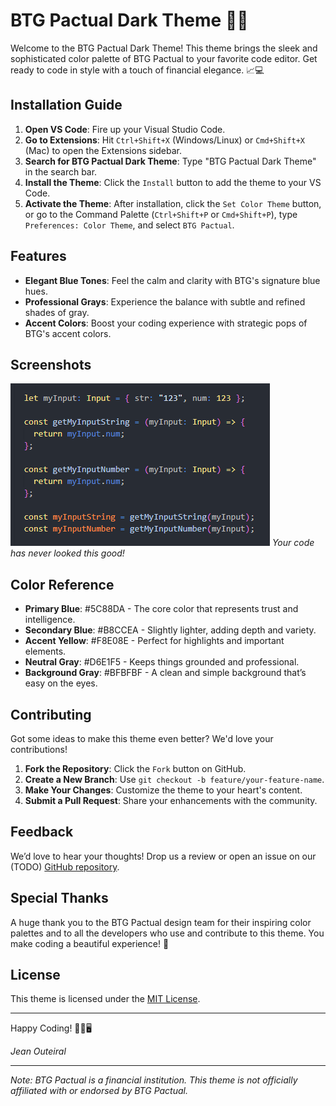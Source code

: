 # BTG Pactual Dark Theme 🎨✨

Welcome to the BTG Pactual Dark Theme! This theme brings the sleek and sophisticated color palette of BTG Pactual to your favorite code editor. Get ready to code in style with a touch of financial elegance. 📈💻

## Installation Guide

1. **Open VS Code**: Fire up your Visual Studio Code.
2. **Go to Extensions**: Hit `Ctrl+Shift+X` (Windows/Linux) or `Cmd+Shift+X` (Mac) to open the Extensions sidebar.
3. **Search for BTG Pactual Dark Theme**: Type "BTG Pactual Dark Theme" in the search bar.
4. **Install the Theme**: Click the `Install` button to add the theme to your VS Code.
5. **Activate the Theme**: After installation, click the `Set Color Theme` button, or go to the Command Palette (`Ctrl+Shift+P` or `Cmd+Shift+P`), type `Preferences: Color Theme`, and select `BTG Pactual`.

## Features

- **Elegant Blue Tones**: Feel the calm and clarity with BTG's signature blue hues.
- **Professional Grays**: Experience the balance with subtle and refined shades of gray.
- **Accent Colors**: Boost your coding experience with strategic pops of BTG's accent colors.

## Screenshots

![BTG Pactual Theme - Code Example](example-image.png)
_Your code has never looked this good!_

## Color Reference

- **Primary Blue**: #5C88DA - The core color that represents trust and intelligence.
- **Secondary Blue**: #B8CCEA - Slightly lighter, adding depth and variety.
- **Accent Yellow**: #F8E08E - Perfect for highlights and important elements.
- **Neutral Gray**: #D6E1F5 - Keeps things grounded and professional.
- **Background Gray**: #BFBFBF - A clean and simple background that’s easy on the eyes.

## Contributing

Got some ideas to make this theme even better? We'd love your contributions!

1. **Fork the Repository**: Click the `Fork` button on GitHub.
2. **Create a New Branch**: Use `git checkout -b feature/your-feature-name`.
3. **Make Your Changes**: Customize the theme to your heart's content.
4. **Submit a Pull Request**: Share your enhancements with the community.

## Feedback

We’d love to hear your thoughts! Drop us a review or open an issue on our (TODO) [GitHub repository](https://github.com/yourusername/btg-pactual-vscode-theme).

## Special Thanks

A huge thank you to the BTG Pactual design team for their inspiring color palettes and to all the developers who use and contribute to this theme. You make coding a beautiful experience! 🌟

## License

This theme is licensed under the [MIT License](LICENSE.md).

---

Happy Coding! 💙💛🖥️

_Jean Outeiral_

---

_Note: BTG Pactual is a financial institution. This theme is not officially affiliated with or endorsed by BTG Pactual._
